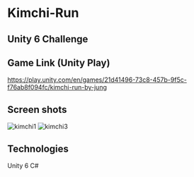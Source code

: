 # Kimchi-Run
## Unity 6 Challenge

## Game Link (Unity Play)
https://play.unity.com/en/games/21d41496-73c8-457b-9f5c-f76ab8f094fc/kimchi-run-by-jung

## Screen shots
![kimchi1](https://github.com/user-attachments/assets/d7a76776-ca8a-419e-a58b-333494742683)
![kimchi3](https://github.com/user-attachments/assets/b48891aa-7f20-4b4f-adf5-fdb550ffad8e)

## Technologies
Unity 6
C#
